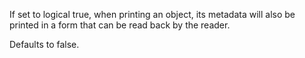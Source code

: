 If set to logical true, when printing an object, its metadata will also
  be printed in a form that can be read back by the reader.

  Defaults to false.